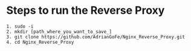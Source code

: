 # Steps to run the Reverse Proxy

~~~
1. sudo -i
2. mkdir [path_where_you_want_to_save_]
3. git clone https://github.com/AdrianGoFe/Nginx_Reverse_Proxy.git
4. cd Nginx_Reverse_Proxy
~~~
